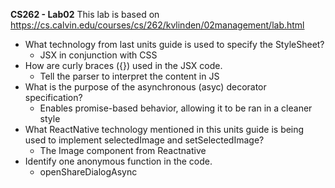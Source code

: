 **CS262 - Lab02**
This lab is based on https://cs.calvin.edu/courses/cs/262/kvlinden/02management/lab.html


* What technology from last units guide is used to specify the StyleSheet?
  * JSX in conjunction with CSS
* How are curly braces ({}) used in the JSX code.
  * Tell the parser to interpret the content in JS
* What is the purpose of the asynchronous (asyc) decorator specification?
  * Enables promise-based behavior, allowing it to be ran in a cleaner style
* What ReactNative technology mentioned in this units guide is being used to implement selectedImage and setSelectedImage?
  * The Image component from Reactnative
* Identify one anonymous function in the code.
  * openShareDialogAsync
